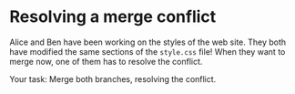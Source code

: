 # Resolving a merge conflict

Alice and Ben have been working on the styles of the web site. They both
have modified the same sections of the `style.css` file! When they want to
merge now, one of them has to resolve the conflict.

Your task: Merge both branches, resolving the conflict. 
